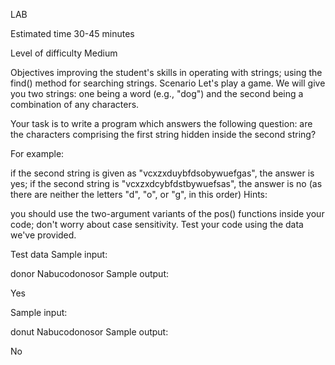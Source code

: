 LAB

Estimated time
30-45 minutes

Level of difficulty
Medium

Objectives
improving the student's skills in operating with strings;
using the find() method for searching strings.
Scenario
Let's play a game. We will give you two strings: one being a word (e.g., "dog") and the second being a combination of any characters.

Your task is to write a program which answers the following question: are the characters comprising the first string hidden inside the second string?

For example:

if the second string is given as "vcxzxduybfdsobywuefgas", the answer is yes;
if the second string is "vcxzxdcybfdstbywuefsas", the answer is no (as there are neither the letters "d", "o", or "g", in this order)
Hints:

you should use the two-argument variants of the pos() functions inside your code;
don't worry about case sensitivity.
Test your code using the data we've provided.

Test data
Sample input:

donor
Nabucodonosor
Sample output:

Yes


Sample input:

donut
Nabucodonosor
Sample output:

No
